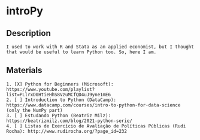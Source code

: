 # introPy

## Description
    I used to work with R and Stata as an applied economist, but I thought that would be useful to learn Python too. So, here I am.

## Materials
    1. [X] Python for Beginners (Microsoft): https://www.youtube.com/playlist?list=PLlrxD0HtieHhS8VzuMCfQD4uJ9yne1mE6
    2. [ ] Introduction to Python (DataCamp): https://www.datacamp.com/courses/intro-to-python-for-data-science (only the NumPy part)
    3. [ ] Estudando Python (Beatriz Milz): https://beatrizmilz.com/blog/2021-python-serie/
    4. [ ] Listas de Exercício de Avaliação de Políticas Públicas (Rudi Rocha): http://www.rudirocha.org/?page_id=232